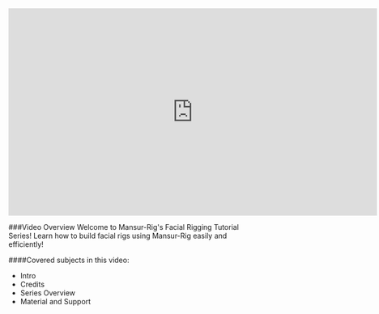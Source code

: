 <iframe width="728" height="409.5" src="https://www.youtube.com/embed/hvtDWRxSx2s" frameborder="0" allow="accelerometer; autoplay; clipboard-write; encrypted-media; gyroscope; picture-in-picture" allowfullscreen></iframe>

###Video Overview
<font>
Welcome to Mansur-Rig's Facial Rigging Tutorial Series!
Learn how to build facial rigs using Mansur-Rig easily and efficiently!
</font>

####Covered subjects in this video:
* Intro
* Credits
* Series Overview
* Material and Support